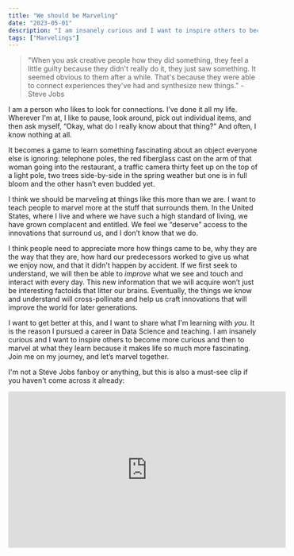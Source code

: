 ```yaml
---
title: "We should be Marveling"
date: "2023-05-01"
description: "I am insanely curious and I want to inspire others to become more curious and then to marvel at what they learn because it makes life so much more fascinating. Join me on my journey, and let’s marvel together."
tags: ["Marvelings"]
---
```


>"When you ask creative people how they did something, they feel a little guilty because they didn't really do it, they just saw something. It seemed obvious to them after a while. That's because they were able to connect experiences they've had and synthesize new things." -Steve Jobs

I am a person who likes to look for connections. I’ve done it all my life. Wherever I'm at, I like to pause, look around, pick out individual items, and then ask myself, “Okay, what do I really know about that thing?” And often, I know nothing at all. 

It becomes a game to learn something fascinating about an object everyone else is ignoring: telephone poles, the red fiberglass cast on the arm of that woman going into the restaurant, a traffic camera thirty feet up on the top of a light pole, two trees side-by-side in the spring weather but one is in full bloom and the other hasn’t even budded yet. 

I think we should be marveling at things like this more than we are. I want to teach people to marvel more at the stuff that surrounds them. In the United States, where I live and where we have such a high standard of living, we have grown complacent and entitled. We feel we “deserve” access to the innovations that surround us, and I don’t know that we do. 

I think people need to appreciate more how things came to be, why they are the way that they are, how hard our predecessors worked to give us what we enjoy now, and that it didn't happen by accident. If we first seek to understand, we will then be able to *improve* what we see and touch and interact with every day. This new information that we will acquire won’t just be interesting factoids that litter our brains. Eventually, the things we know and understand will cross-pollinate and help us craft innovations that will improve the world for later generations.

I want to get better at this, and I want to share what I'm learning with *you*. It is the reason I pursued a career in Data Science and teaching. I am insanely curious and I want to inspire others to become more curious and then to marvel at what they learn because it makes life so much more fascinating. Join me on my journey, and let’s marvel together.

I'm not a Steve Jobs fanboy or anything, but this is also a must-see clip if you haven't come across it already: 

<iframe width="560" height="315" src="https://www.youtube.com/embed/kYfNvmF0Bqw" title="YouTube video player" frameborder="0" allow="accelerometer; autoplay; clipboard-write; encrypted-media; gyroscope; picture-in-picture; web-share" allowfullscreen></iframe>
